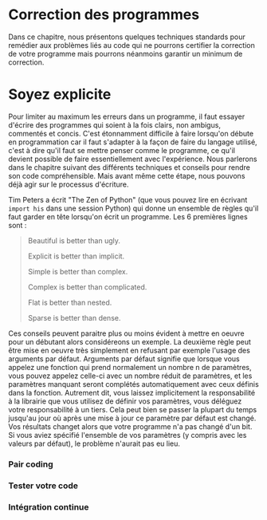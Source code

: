 # Correction des programmes

Dans ce chapitre, nous présentons quelques techniques standards pour remédier
aux problèmes liés au code qui ne pourrons certifier la correction de votre
programme mais pourrons néanmoins garantir un minimum de correction.


# Soyez explicite

Pour limiter au maximum les erreurs dans un programme, il faut essayer d'écrire
des programmes qui soient à la fois clairs, non ambigus, commentés et
concis. C'est étonnamment difficile à faire lorsqu'on débute en programmation
car il faut s'adapter à la façon de faire du langage utilisé, c'est à dire
qu'il faut se mettre penser comme le programme, ce qu'il devient possible de
faire essentiellement avec l'expérience. Nous parlerons dans le chapitre
suivant des différents techniques et conseils pour rendre son code
compréhensible. Mais avant même cette étape, nous pouvons déjà agir sur le
processus d'écriture.

Tim Peters a écrit "The Zen of Python" (que vous pouvez lire en écrivant
`import his` dans une session Python) qui donne un ensemble de règles qu'il
faut garder en tête lorsqu'on écrit un programme. Les 6 premières lignes sont :

> Beautiful is better than ugly.
>  
> Explicit is better than implicit.
>  
> Simple is better than complex.
>  
> Complex is better than complicated.
>  
> Flat is better than nested.
>  
> Sparse is better than dense.

Ces conseils peuvent paraitre plus ou moins évident à mettre en oeuvre pour un
débutant alors considéreons un exemple. La deuxième règle peut être mise en
oeuvre très simplement en refusant par exemple l'usage des arguments par
défaut. Arguments par défaut signifie que lorsque vous appelez une fonction qui
prend normalement un nombre n de paramètres, vous pouvez appelez celle-ci avec
un nombre réduit de paramètres, et les paramètres manquant seront complétés
automatiquement avec ceux définis dans la fonction. Autrement dit, vous laissez
implicitement la responsabilité à la librairie que vous utilisez de définir vos
paramètres, vous déléguez votre responsabilité à un tiers. Cela peut bien se
passer la plupart du temps jusqu'au jour où après une mise à jour ce paramètre
par défaut est changé. Vos résultats changet alors que votre programme n'a pas
changé d'un bit. Si vous aviez spécifié l'ensemble de vos paramètres (y compris
avec les valeurs par défaut), le problème n'aurait pas eu lieu.
 
### Pair coding

### Tester votre code

### Intégration continue

